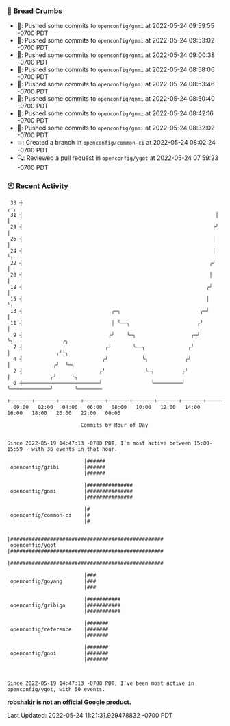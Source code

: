 ### 🍞 Bread Crumbs

 * 🚢: Pushed some commits to `openconfig/gnmi` at 2022-05-24 09:59:55 -0700 PDT
 * 🚢: Pushed some commits to `openconfig/gnmi` at 2022-05-24 09:53:02 -0700 PDT
 * 🚢: Pushed some commits to `openconfig/gnmi` at 2022-05-24 09:00:38 -0700 PDT
 * 🚢: Pushed some commits to `openconfig/gnmi` at 2022-05-24 08:58:06 -0700 PDT
 * 🚢: Pushed some commits to `openconfig/gnmi` at 2022-05-24 08:53:46 -0700 PDT
 * 🚢: Pushed some commits to `openconfig/gnmi` at 2022-05-24 08:50:40 -0700 PDT
 * 🚢: Pushed some commits to `openconfig/gnmi` at 2022-05-24 08:42:16 -0700 PDT
 * 🚢: Pushed some commits to `openconfig/gnmi` at 2022-05-24 08:32:02 -0700 PDT
 * 💥: Created a branch in `openconfig/common-ci` at 2022-05-24 08:02:24 -0700 PDT
 * 🔍: Reviewed a pull request in  `openconfig/ygot` at 2022-05-24 07:59:23 -0700 PDT

### 🕘 Recent Activity
```
 33 ┼                                                               ╭─╮
 31 ┤                                                               │ │
 29 ┤                                                              ╭╯ │
 26 ┤                                                              │  │
 24 ┤                                                              │  ╰╮
 22 ┤                                                             ╭╯   │
 20 ┤                                                             │    │
 18 ┤                                                            ╭╯    │
 15 ┤                                                            │     ╰╮
 13 ┤                             ╭─╮                          ╭─╯      │
 11 ┤                             │ ╰──╮                      ╭╯        │
  9 ┤                            ╭╯    ╰─╮                  ╭─╯         ╰╮                ╭╮
  7 ┤                           ╭╯       ╰──╮              ╭╯            │               ╭╯╰╮
  4 ┤                          ╭╯           ╰╮            ╭╯             │              ╭╯  ╰─╮
  2 ┤                         ╭╯             ╰─╮         ╭╯              │             ╭╯     ╰╮
  0 ┼─────────────────────────╯                ╰─────────╯               ╰─────────────╯       ╰────────
    +───────+───────+───────+───────+───────+───────+───────+───────+───────+───────+───────+───────+────
  00:00   02:00   04:00   06:00   08:00   10:00   12:00   14:00   16:00   18:00   20:00   22:00   00:00   

						Commits by Hour of Day


Since 2022-05-19 14:47:13 -0700 PDT, I'm most active between 15:00-15:59 - with 36 events in that hour.

```



```
                         |######
 openconfig/gribi        |######
                         |######

                         |###############
 openconfig/gnmi         |###############
                         |###############

                         |#
 openconfig/common-ci    |#
                         |#

                         |##################################################
 openconfig/ygot         |##################################################
                         |##################################################

                         |###
 openconfig/goyang       |###
                         |###

                         |###########
 openconfig/gribigo      |###########
                         |###########

                         |#######
 openconfig/reference    |#######
                         |#######

                         |#######
 openconfig/gnoi         |#######
                         |#######



Since 2022-05-19 14:47:13 -0700 PDT, I've been most active in openconfig/ygot, with 50 events.

```
**[robshakir](mailto:robjs@google.com) is not an official Google product.**  


Last Updated: 2022-05-24 11:21:31.929478832 -0700 PDT
